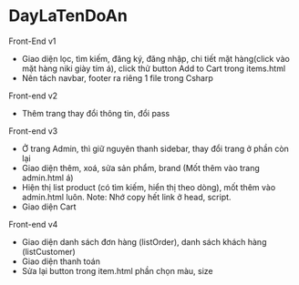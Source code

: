 # DayLaTenDoAn
Front-End v1
- Giao diện lọc, tìm kiếm, đăng ký, đăng nhập, chi tiết mặt hàng(click vào mặt hàng niki giày tím á), click thử button Add to Cart trong items.html
- Nên tách navbar, footer ra riêng 1 file trong Csharp

Front-end v2
- Thêm trang thay đổi thông tin, đổi pass

Front-end v3
- Ở trang Admin, thì giữ nguyên thanh sidebar, thay đổi trang ở phần còn lại
- Giao diện thêm, xoá, sửa sản phẩm, brand (Mốt thêm vào trang admin.html á)
- Hiện thị list product (có tìm kiếm, hiển thị theo dòng), mốt thêm vào admin.html luôn. Note: Nhớ copy hết link ở head, script.
- Giao diện Cart

Front-end v4
- Giao diện danh sách đơn hàng (listOrder), danh sách khách hàng (listCustomer)
- Giao diện thanh toán
- Sửa lại button trong item.html phần chọn màu, size
